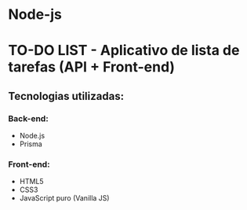 # Node-js

# TO-DO LIST - Aplicativo de lista de tarefas (API + Front-end)

## Tecnologias utilizadas:

 ### Back-end:
 - Node.js
 - Prisma


 ### Front-end:
 - HTML5
 - CSS3
 - JavaScript puro (Vanilla JS)

